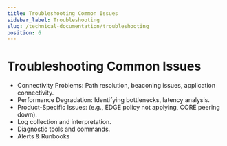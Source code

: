 ```yaml
---
title: Troubleshooting Common Issues
sidebar_label: Troubleshooting
slug: /technical-documentation/troubleshooting
position: 6
---
```

# Troubleshooting Common Issues
- Connectivity Problems: Path resolution, beaconing issues, application connectivity.
- Performance Degradation: Identifying bottlenecks, latency analysis.
- Product-Specific Issues: (e.g., EDGE policy not applying, CORE peering down).
- Log collection and interpretation.
- Diagnostic tools and commands.
- Alerts & Runbooks
